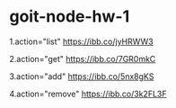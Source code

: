 # goit-node-hw-1
1.action="list"
https://ibb.co/jyHRWW3

2.action="get"
https://ibb.co/7GR0mkC

3.action="add"
https://ibb.co/5nx8gKS

4.action="remove"
https://ibb.co/3k2FL3F
